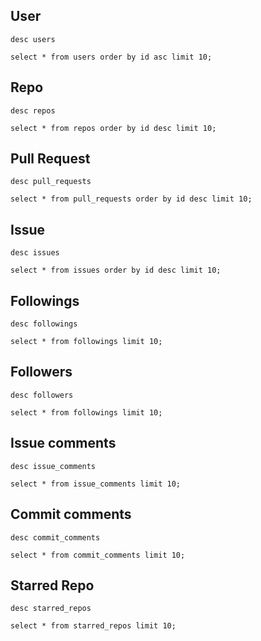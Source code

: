 
## User
```users
desc users
```

<DataTable
    data={users} 
    rows=20
    rowNumbers=false
/>

```user_sample
select * from users order by id asc limit 10;
```

<DataTable
    data={user_sample} 
    rows=20
    rowNumbers=false
/>

## Repo

```repos
desc repos
```

<DataTable
    data={repos} 
    rows=20
    rowNumbers=false
/>

```repo_sample
select * from repos order by id desc limit 10;
```

<DataTable
    data={repo_sample} 
    rows=20
    rowNumbers=false
/>

## Pull Request
```pull_requests
desc pull_requests
```

<DataTable
    data={pull_requests} 
    rows=20
    rowNumbers=false
/>

```pull_request_sample
select * from pull_requests order by id desc limit 10;
```

<DataTable
    data={pull_request_sample} 
    rows=20
    rowNumbers=false
/>

## Issue
```issues
desc issues
```

<DataTable
    data={issues} 
    rows=20
    rowNumbers=false
/>


```issue_sample
select * from issues order by id desc limit 10;
```

<DataTable
    data={issue_sample} 
    rows=20
    rowNumbers=false
/>

## Followings
```followings
desc followings
```

<DataTable
    data={followings} 
    rows=20
    rowNumbers=false
/>

```following_sample
select * from followings limit 10;
```

<DataTable
    data={following_sample} 
    rows=20
    rowNumbers=false
/>

## Followers
```followers
desc followers
```

<DataTable
    data={followers}
    rows=20
    rowNumbers=false
/>

```follower_sample
select * from followings limit 10;
```

<DataTable
    data={follower_sample} 
    rows=20
    rowNumbers=false
/>

## Issue comments
```issue_comments
desc issue_comments
```

<DataTable
    data={issue_comments}
    rows=20
    rowNumbers=false
/>

```issue_comment_sample
select * from issue_comments limit 10;
```

<DataTable
    data={issue_comment_sample} 
    rows=20
    rowNumbers=false
/>

## Commit comments
```commit_comments
desc commit_comments
```

<DataTable
    data={commit_comments}
    rows=20
    rowNumbers=false
/>

```commit_comment_sample
select * from commit_comments limit 10;
```

<DataTable
    data={commit_comment_sample} 
    rows=20
    rowNumbers=false
/>

## Starred Repo
```starred_repos
desc starred_repos
```

<DataTable
    data={starred_repos}
    rows=20
    rowNumbers=false
/>

```starred_repo_sample
select * from starred_repos limit 10;
```

<DataTable
    data={starred_repo_sample} 
    rows=20
    rowNumbers=false
/>